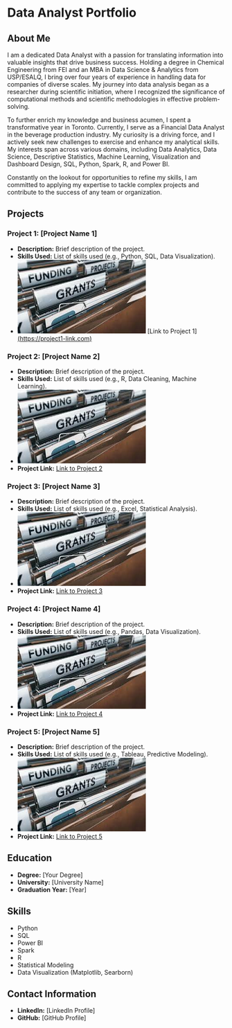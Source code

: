 # Data Analyst Portfolio

## About Me

I am a dedicated Data Analyst with a passion for translating information into valuable insights that drive business success. Holding a degree in Chemical Engineering from FEI and an MBA in Data Science & Analytics from USP/ESALQ, I bring over four years of experience in handling data for companies of diverse scales. My journey into data analysis began as a researcher during scientific initiation, where I recognized the significance of computational methods and scientific methodologies in effective problem-solving.

To further enrich my knowledge and business acumen, I spent a transformative year in Toronto. Currently, I serve as a Financial Data Analyst in the beverage production industry. My curiosity is a driving force, and I actively seek new challenges to exercise and enhance my analytical skills. My interests span across various domains, including Data Analytics, Data Science, Descriptive Statistics, Machine Learning, Visualization and Dashboard Design, SQL, Python, Spark, R, and Power BI.

Constantly on the lookout for opportunities to refine my skills, I am committed to applying my expertise to tackle complex projects and contribute to the success of any team or organization.

## Projects

### Project 1: [Project Name 1]

- **Description:** Brief description of the project.
- **Skills Used:** List of skills used (e.g., Python, SQL, Data Visualization).
- ![Project Image 1](cgp.jpg)
  [Link to Project 1][(https://project1-link.com)](https://pedroscala.github.io/cgc_site/)

### Project 2: [Project Name 2]

- **Description:** Brief description of the project.
- **Skills Used:** List of skills used (e.g., R, Data Cleaning, Machine Learning).
- ![Project Image 2](cgp.jpg)
- **Project Link:** [Link to Project 2](https://project2-link.com)

### Project 3: [Project Name 3]

- **Description:** Brief description of the project.
- **Skills Used:** List of skills used (e.g., Excel, Statistical Analysis).
- ![Project Image 3](cgp.jpg)
- **Project Link:** [Link to Project 3](https://project3-link.com)

### Project 4: [Project Name 4]

- **Description:** Brief description of the project.
- **Skills Used:** List of skills used (e.g., Pandas, Data Visualization).
- ![Project Image 4](cgp.jpg)
- **Project Link:** [Link to Project 4](https://project4-link.com)

### Project 5: [Project Name 5]

- **Description:** Brief description of the project.
- **Skills Used:** List of skills used (e.g., Tableau, Predictive Modeling).
- ![Project Image 5](cgp.jpg)
- **Project Link:** [Link to Project 5](https://project5-link.com)

## Education

- **Degree:** [Your Degree]
- **University:** [University Name]
- **Graduation Year:** [Year]

## Skills

- Python
- SQL
- Power BI
- Spark
- R
- Statistical Modeling
- Data Visualization (Matplotlib, Searborn)


## Contact Information

- **LinkedIn:** [LinkedIn Profile]
- **GitHub:** [GitHub Profile]
